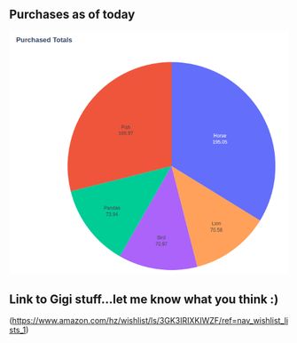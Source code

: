 ## Purchases as of today

![pie-chart](assets/images/purchases.png)

## Link to Gigi stuff...let me know what you think :)
(https://www.amazon.com/hz/wishlist/ls/3GK3IRIXKIWZF/ref=nav_wishlist_lists_1)
